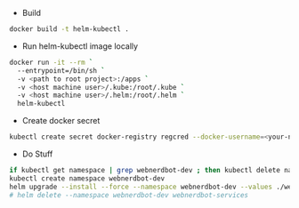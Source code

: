 
* Build
```bash
docker build -t helm-kubectl .
```

* Run helm-kubectl image locally
```bash
docker run -it --rm `
  --entrypoint=/bin/sh `
  -v <path to root project>:/apps `
  -v <host machine user>/.kube:/root/.kube `
  -v <host machine user>/.helm:/root/.helm `
  helm-kubectl
```

* Create docker secret
```bash
kubectl create secret docker-registry regcred --docker-username=<your-name> --docker-password=<your-pass>
```

* Do Stuff
```bash
if kubectl get namespace | grep webnerdbot-dev ; then kubectl delete namespace webnerdbot-dev ; sleep 60 ; fi ;
kubectl create namespace webnerdbot-dev
helm upgrade --install --force --namespace webnerdbot-dev --values ./webnerdbot-services.yml "webnerdbot-services" ./helmt-webnerdbot-dev
# helm delete --namespace webnerdbot-dev webnerdbot-services
```  